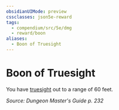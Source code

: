 ```yaml
---
obsidianUIMode: preview
cssclasses: json5e-reward
tags:
  - compendium/src/5e/dmg
  - reward/boon
aliases:
  - Boon of Truesight
---
```

# Boon of Truesight

You have [truesight](2-Mechanics/CLI/rules/senses.md#truesight) out to a range of 60 feet.

*Source: Dungeon Master's Guide p. 232*